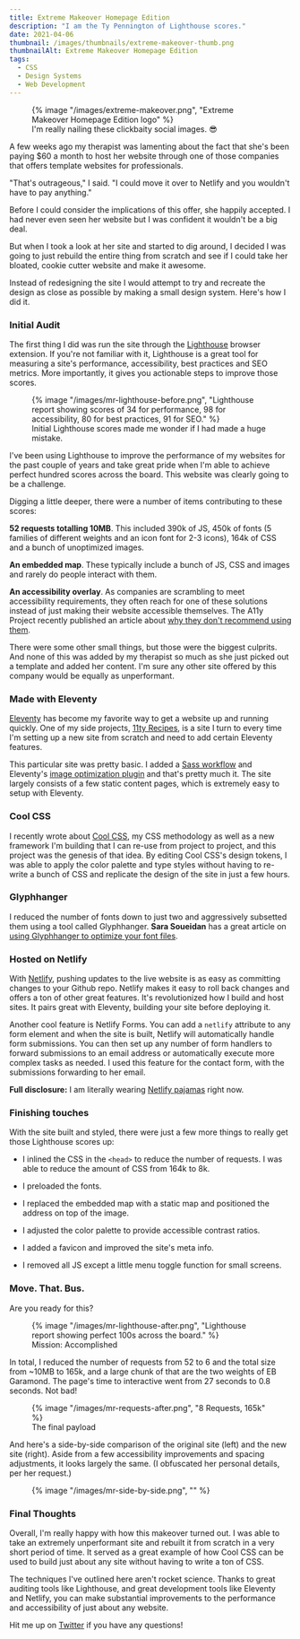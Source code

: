 ```yaml
---
title: Extreme Makeover Homepage Edition
description: "I am the Ty Pennington of Lighthouse scores."
date: 2021-04-06
thumbnail: /images/thumbnails/extreme-makeover-thumb.png
thumbnailAlt: Extreme Makeover Homepage Edition
tags:
  - CSS
  - Design Systems
  - Web Development
---
```


<figure>
  {% image "/images/extreme-makeover.png", "Extreme Makeover Homepage Edition logo" %}
  <figcaption>
    I'm really nailing these clickbaity social images. 😎
  </figcaption>
</figure>

A few weeks ago my therapist was lamenting about the fact that she's been paying $60 a month to host her website through one of those companies that offers template websites for professionals.

"That's outrageous," I said. "I could move it over to Netlify and you wouldn't have to pay anything."

Before I could consider the implications of this offer, she happily accepted. I had never even seen her website but I was confident it wouldn't be a big deal.

But when I took a look at her site and started to dig around, I decided I was going to just rebuild the entire thing from scratch and see if I could take her bloated, cookie cutter website and make it awesome.

Instead of redesigning the site I would attempt to try and recreate the design as close as possible by making a small design system. Here's how I did it.

<h3 class="ma-heading-3">Initial Audit</h3>

The first thing I did was run the site through the <a href="https://developers.google.com/web/tools/lighthouse">Lighthouse</a> browser extension. If you're not familiar with it, Lighthouse is a great tool for measuring a site's performance, accessibility, best practices and SEO metrics. More importantly, it gives you actionable steps to improve those scores.

<figure>
  {% image "/images/mr-lighthouse-before.png", "Lighthouse report showing scores of 34 for performance, 98 for accessibility, 80 for best practices, 91 for SEO." %}
  <figcaption>
    Initial Lighthouse scores made me wonder if I had made a huge mistake.
  </figcaption>
</figure>

I've been using Lighthouse to improve the performance of my websites for the past couple of years and take great pride when I'm able to achieve perfect hundred scores across the board. This website was clearly going to be a challenge.

Digging a little deeper, there were a number of items contributing to these scores:

**52 requests totalling 10MB**. This included 390k of JS, 450k of fonts (5 families of different weights and an icon font for 2-3 icons), 164k of CSS and a bunch of unoptimized images.

**An embedded map**. These typically include a bunch of JS, CSS and images and rarely do people interact with them.

**An accessibility overlay**. As companies are scrambling to meet accessibility requirements, they often reach for one of these solutions instead of just making their website accessible themselves. The A11y Project recently published an article about <a href="https://www.a11yproject.com/posts/2021-03-08-should-i-use-an-accessibility-overlay/">why they don't recommend using them</a>.

There were some other small things, but those were the biggest culprits. And none of this was added by my therapist so much as she just picked out a template and added her content. I'm sure any other site offered by this company would be equally as unperformant.

<h3 class="ma-heading-3">Made with Eleventy</h3>

<a href="https://11ty.dev">Eleventy</a> has become my favorite way to get a website up and running quickly. One of my side projects, <a href="https://11ty.recipes">11ty Recipes</a>, is a site I turn to every time I'm setting up a new site from scratch and need to add certain Eleventy features.

This particular site was pretty basic. I added a <a href="https://www.11ty.recipes/recipes/add-a-sass-workflow/">Sass workflow</a> and Eleventy's <a href="https://github.com/11ty/eleventy-img">image optimization plugin</a> and that's pretty much it. The site largely consists of a few static content pages, which is extremely easy to setup with Eleventy.

<h3 class="ma-heading-3">Cool CSS</h3>

I recently wrote about <a href="https://coolcss.dev/">Cool CSS</a>, my CSS methodology as well as a new framework I'm building that I can re-use from project to project, and this project was the genesis of that idea. By editing Cool CSS's design tokens, I was able to apply the color palette and type styles without having to re-write a bunch of CSS and replicate the design of the site in just a few hours.

<h3 class="ma-heading-3">Glyphhanger</h3>

I reduced the number of fonts down to just two and aggressively subsetted them using a tool called Glyphhanger. **Sara Soueidan** has a great article on <a href="https://www.sarasoueidan.com/blog/glyphhanger/">using Glyphhanger to optimize your font files</a>.

<h3 class="ma-heading-3">Hosted on Netlify</h3>

With <a href="https://netlify.com">Netlify</a>, pushing updates to the live website is as easy as committing changes to your Github repo. Netlify makes it easy to roll back changes and offers a ton of other great features. It's revolutionized how I build and host sites. It pairs great with Eleventy, building your site before deploying it.

Another cool feature is Netlify Forms. You can add a `netlify` attribute to any form element and when the site is built, Netlify will automatically handle form submissions. You can then set up any number of form handlers to forward submissions to an email address or automatically execute more complex tasks as needed. I used this feature for the contact form, with the submissions forwarding to her email.

**Full disclosure:** I am literally wearing <a href="https://swag.netlify.com/product/netlify-light-jammies">Netlify pajamas</a> right now.

<h3 class="ma-heading-3">Finishing touches</h3>

With the site built and styled, there were just a few more things to really get those Lighthouse scores up:

* I inlined the CSS in the `<head>` to reduce the number of requests. I was able to reduce the amount of CSS from 164k to 8k.

* I preloaded the fonts.

* I replaced the embedded map with a static map and positioned the address on top of the image.

* I adjusted the color palette to provide accessible contrast ratios.

* I added a favicon and improved the site's meta info.

* I removed all JS except a little menu toggle function for small screens.

<h3 class="ma-heading-3">Move. That. Bus.</h3>

Are you ready for this?

<figure>
  {% image "/images/mr-lighthouse-after.png", "Lighthouse report showing perfect 100s across the board." %}
  <figcaption>
    Mission: Accomplished
  </figcaption>
</figure>

In total, I reduced the number of requests from 52 to 6 and the total size from ~10MB to 165k, and a large chunk of that are the two weights of EB Garamond. The page's time to interactive went from 27 seconds to 0.8 seconds. Not bad!

<figure>
  {% image "/images/mr-requests-after.png", "8 Requests, 165k" %}
  <figcaption>
    The final payload
  </figcaption>
</figure>

And here's a side-by-side comparison of the original site (left) and the new site (right). Aside from a few accessibility improvements and spacing adjustments, it looks largely the same. (I obfuscated her personal details, per her request.)

<figure>
  {% image "/images/mr-side-by-side.png", "" %}
</figure>

<h3 class="ma-heading-3">Final Thoughts</h3>

Overall, I'm really happy with how this makeover turned out. I was able to take an extremely unperformant site and rebuilt it from scratch in a very short period of time. It served as a great example of how Cool CSS can be used to build just about any site without having to write a ton of CSS.

The techniques I've outlined here aren't rocket science. Thanks to great auditing tools like Lighthouse, and great development tools like Eleventy and Netlify, you can make substantial improvements to the performance and accessibility of just about any website.

Hit me up on <a href="https://twitter.com/peruvianidol">Twitter</a> if you have any questions!
